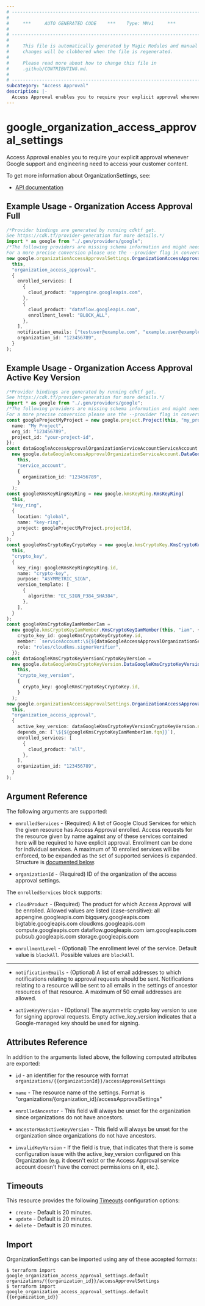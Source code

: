 ```yaml
---
# ----------------------------------------------------------------------------
#
#     ***     AUTO GENERATED CODE    ***    Type: MMv1     ***
#
# ----------------------------------------------------------------------------
#
#     This file is automatically generated by Magic Modules and manual
#     changes will be clobbered when the file is regenerated.
#
#     Please read more about how to change this file in
#     .github/CONTRIBUTING.md.
#
# ----------------------------------------------------------------------------
subcategory: "Access Approval"
description: |-
  Access Approval enables you to require your explicit approval whenever Google support and engineering need to access your customer content.
---
```


# google\_organization\_access\_approval\_settings

Access Approval enables you to require your explicit approval whenever Google support and engineering need to access your customer content.

To get more information about OrganizationSettings, see:

* [API documentation](https://cloud.google.com/access-approval/docs/reference/rest/v1/organizations)

## Example Usage - Organization Access Approval Full

```typescript
/*Provider bindings are generated by running cdktf get.
See https://cdk.tf/provider-generation for more details.*/
import * as google from "./.gen/providers/google";
/*The following providers are missing schema information and might need manual adjustments to synthesize correctly: google.
For a more precise conversion please use the --provider flag in convert.*/
new google.organizationAccessApprovalSettings.OrganizationAccessApprovalSettings(
  this,
  "organization_access_approval",
  {
    enrolled_services: [
      {
        cloud_product: "appengine.googleapis.com",
      },
      {
        cloud_product: "dataflow.googleapis.com",
        enrollment_level: "BLOCK_ALL",
      },
    ],
    notification_emails: ["testuser@example.com", "example.user@example.com"],
    organization_id: "123456789",
  }
);

```

## Example Usage - Organization Access Approval Active Key Version

```typescript
/*Provider bindings are generated by running cdktf get.
See https://cdk.tf/provider-generation for more details.*/
import * as google from "./.gen/providers/google";
/*The following providers are missing schema information and might need manual adjustments to synthesize correctly: google.
For a more precise conversion please use the --provider flag in convert.*/
const googleProjectMyProject = new google.project.Project(this, "my_project", {
  name: "My Project",
  org_id: "123456789",
  project_id: "your-project-id",
});
const dataGoogleAccessApprovalOrganizationServiceAccountServiceAccount =
  new google.dataGoogleAccessApprovalOrganizationServiceAccount.DataGoogleAccessApprovalOrganizationServiceAccount(
    this,
    "service_account",
    {
      organization_id: "123456789",
    }
  );
const googleKmsKeyRingKeyRing = new google.kmsKeyRing.KmsKeyRing(
  this,
  "key_ring",
  {
    location: "global",
    name: "key-ring",
    project: googleProjectMyProject.projectId,
  }
);
const googleKmsCryptoKeyCryptoKey = new google.kmsCryptoKey.KmsCryptoKey(
  this,
  "crypto_key",
  {
    key_ring: googleKmsKeyRingKeyRing.id,
    name: "crypto-key",
    purpose: "ASYMMETRIC_SIGN",
    version_template: [
      {
        algorithm: "EC_SIGN_P384_SHA384",
      },
    ],
  }
);
const googleKmsCryptoKeyIamMemberIam =
  new google.kmsCryptoKeyIamMember.KmsCryptoKeyIamMember(this, "iam", {
    crypto_key_id: googleKmsCryptoKeyCryptoKey.id,
    member: `serviceAccount:\${${dataGoogleAccessApprovalOrganizationServiceAccountServiceAccount.accountEmail}}`,
    role: "roles/cloudkms.signerVerifier",
  });
const dataGoogleKmsCryptoKeyVersionCryptoKeyVersion =
  new google.dataGoogleKmsCryptoKeyVersion.DataGoogleKmsCryptoKeyVersion(
    this,
    "crypto_key_version",
    {
      crypto_key: googleKmsCryptoKeyCryptoKey.id,
    }
  );
new google.organizationAccessApprovalSettings.OrganizationAccessApprovalSettings(
  this,
  "organization_access_approval",
  {
    active_key_version: dataGoogleKmsCryptoKeyVersionCryptoKeyVersion.name,
    depends_on: [`\${${googleKmsCryptoKeyIamMemberIam.fqn}}`],
    enrolled_services: [
      {
        cloud_product: "all",
      },
    ],
    organization_id: "123456789",
  }
);

```

## Argument Reference

The following arguments are supported:

*   `enrolledServices` -
    (Required)
    A list of Google Cloud Services for which the given resource has Access Approval enrolled.
    Access requests for the resource given by name against any of these services contained here will be required
    to have explicit approval. Enrollment can be done for individual services.
    A maximum of 10 enrolled services will be enforced, to be expanded as the set of supported services is expanded.
    Structure is [documented below](#nested_enrolled_services).

*   `organizationId` -
    (Required)
    ID of the organization of the access approval settings.

<a name="nested_enrolled_services"></a>The `enrolledServices` block supports:

*   `cloudProduct` -
    (Required)
    The product for which Access Approval will be enrolled. Allowed values are listed (case-sensitive):
    all
    appengine.googleapis.com
    bigquery.googleapis.com
    bigtable.googleapis.com
    cloudkms.googleapis.com
    compute.googleapis.com
    dataflow.googleapis.com
    iam.googleapis.com
    pubsub.googleapis.com
    storage.googleapis.com

*   `enrollmentLevel` -
    (Optional)
    The enrollment level of the service.
    Default value is `blockAll`.
    Possible values are `blockAll`.

***

*   `notificationEmails` -
    (Optional)
    A list of email addresses to which notifications relating to approval requests should be sent.
    Notifications relating to a resource will be sent to all emails in the settings of ancestor
    resources of that resource. A maximum of 50 email addresses are allowed.

*   `activeKeyVersion` -
    (Optional)
    The asymmetric crypto key version to use for signing approval requests.
    Empty active\_key\_version indicates that a Google-managed key should be used for signing.

## Attributes Reference

In addition to the arguments listed above, the following computed attributes are exported:

*   `id` - an identifier for the resource with format `organizations/{{organizationId}}/accessApprovalSettings`

*   `name` -
    The resource name of the settings. Format is "organizations/{organization\_id}/accessApprovalSettings"

*   `enrolledAncestor` -
    This field will always be unset for the organization since organizations do not have ancestors.

*   `ancestorHasActiveKeyVersion` -
    This field will always be unset for the organization since organizations do not have ancestors.

*   `invalidKeyVersion` -
    If the field is true, that indicates that there is some configuration issue with the active\_key\_version
    configured on this Organization (e.g. it doesn't exist or the Access Approval service account doesn't have the
    correct permissions on it, etc.).

## Timeouts

This resource provides the following
[Timeouts](https://developer.hashicorp.com/terraform/plugin/sdkv2/resources/retries-and-customizable-timeouts) configuration options:

* `create` - Default is 20 minutes.
* `update` - Default is 20 minutes.
* `delete` - Default is 20 minutes.

## Import

OrganizationSettings can be imported using any of these accepted formats:

```console
$ terraform import google_organization_access_approval_settings.default organizations/{{organization_id}}/accessApprovalSettings
$ terraform import google_organization_access_approval_settings.default {{organization_id}}
```
